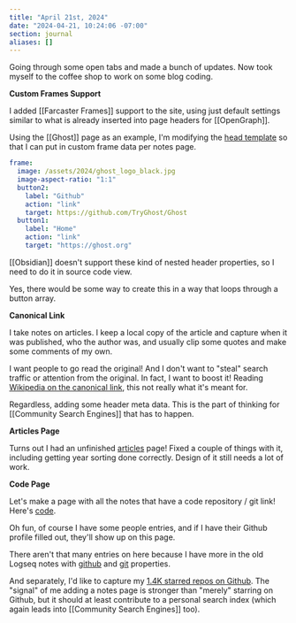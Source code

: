 ```yaml
---
title: "April 21st, 2024"
date: "2024-04-21, 10:24:06 -07:00"
section: journal
aliases: []
---
```

Going through some open tabs and made a bunch of updates. Now took myself to the coffee shop to work on some blog coding.

**Custom Frames Support**

I added [[Farcaster Frames]] support to the site, using just default settings similar to what is already inserted into page headers for [[OpenGraph]].

Using the [[Ghost]] page as an example, I'm modifying the [head template](https://github.com/bmann/bmcgarden/blob/archivetrim/_includes/head.html#L45) so that I can put in custom frame data per notes page.

```yaml
frame:
  image: /assets/2024/ghost_logo_black.jpg
  image-aspect-ratio: "1:1"
  button2:
    label: "Github"
    action: "link"
    target: https://github.com/TryGhost/Ghost
  button1:
    label: "Home"
    action: "link"
    target: "https://ghost.org"
```

[[Obsidian]] doesn't support these kind of nested header properties, so I need to do it in source code view.

Yes, there would be some way to create this in a way that loops through a button array.

**Canonical Link**

I take notes on articles. I keep a local copy of the article and capture when it was published, who the author was, and usually clip some quotes and make some comments of my own.

I want people to go read the original! And I don't want to "steal" search traffic or attention from the original. In fact, I want to boost it! Reading [Wikipedia on the canonical link](https://en.wikipedia.org/wiki/Canonical_link_element), this not really what it's meant for.

Regardless, adding some header meta data. This is the part of thinking for [[Community Search Engines]] that has to happen.

**Articles Page**

Turns out I had an unfinished [articles](/articles/) page! Fixed a couple of things with it, including getting year sorting done correctly. Design of it still needs a lot of work.

**Code Page**

Let's make a page with all the notes that have a code repository / git link! Here's [code](/code/).

Oh fun, of course I have some people entries, and if I have their Github profile filled out, they'll show up on this page.

There aren't that many entries on here because I have more in the old Logseq notes with [github](https://notes.bmannconsulting.com/#/page/github) and [git](https://notes.bmannconsulting.com/#/page/git) properties.

And separately, I'd like to capture my [1.4K starred repos on Github](https://github.com/bmann?tab=stars). The "signal" of me adding a notes page is stronger than "merely" starring on Github, but it should at least contribute to a personal search index (which again leads into [[Community Search Engines]] too).
